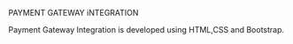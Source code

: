PAYMENT GATEWAY iNTEGRATION

Payment Gateway Integration is developed using HTML,CSS and Bootstrap.
